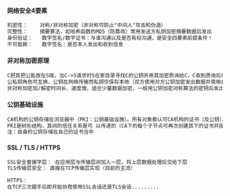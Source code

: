 #### 网络安全4要素
```txt
机密性：    对称/非对称加密（非对称可防止"中间人"攻击和伪造）
完整性：    摘要算法，如哈希函数的MD5（防篡改）常用发送方私钥加密摘要数据后发出
身份验证：   数字签名/数字证书：与谁沟通以及是否有权沟通，是安全四要素前提条件！
不可抵赖：   数字签名：是否本人发出和收到信息
```
#### 非对称加密原理
```txt
C把其把公匙放在S端，当C->S请求时S在家目录寻找C的公钥并用其加密质询给C，C收到质询后用私钥解密再发给S
公私钥角色可互换，公钥在网络传输而私钥仅保存本地（双方使用对方公钥加密发出数据并使用自己的私钥解密收到数据）
非对称加密加/解密时间长、速度慢，适合少量数据加密，一般用公钥加密对称算法的密钥后发出
```
#### 公钥基础设施
```txt
CA机构的公钥存储在浏览器中（PKI：公钥基础设施）。所有对象都认可CA机构的证书（及公钥）。CA机构是PKI的核心
PKI是树形结构，其间的信任关系是可 以传递的（CA下的每个子节点可再次创建其下的证书并授权）
注：自身的公钥存储在自己的证书当中
```
#### SSL / TLS / HTTPS
```txt
SSL安全套接字层： 在应用层与传输层间加入一层，将上层数据处理后交给下层
TLS传输层安全： 直接在TCP传输层实现（目前的主流）

HTTPS：
在TCP三次握手后即开始协商使用SSL会话还是TLS会话.........
```
